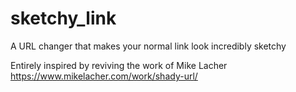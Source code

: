 # sketchy_link
A URL changer that makes your normal link look incredibly sketchy

Entirely inspired by reviving the work of Mike Lacher
https://www.mikelacher.com/work/shady-url/
